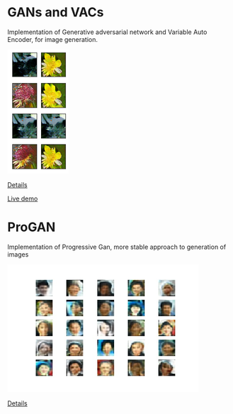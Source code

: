 # GANs and VACs
Implementation of Generative adversarial network and Variable Auto Encoder, for image generation.

![Example](prev.png)

[Details](generative_networks.ipynb)

[Live demo](http://pkowalski.com/flowers_demo/)

# ProGAN
Implementation of Progressive Gan, more stable approach to generation of images

![Example](plot_016x016-tuned.jpg)

[Details](progan.ipynb)
